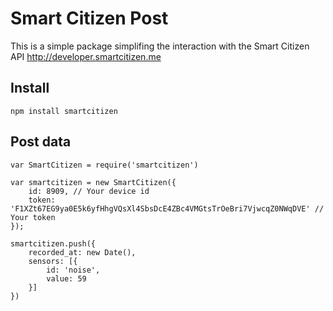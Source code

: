# Smart Citizen Post

This is a simple package simplifing the interaction with the Smart Citizen API http://developer.smartcitizen.me

## Install

```
npm install smartcitizen
```

## Post data

```
var SmartCitizen = require('smartcitizen')

var smartcitizen = new SmartCitizen({
    id: 8909, // Your device id
    token: 'F1XZt67EG9ya0E5k6yfHhgVQsXl4SbsDcE4ZBc4VMGtsTrOeBri7VjwcqZ0NWqDVE' // Your token
});

smartcitizen.push({
    recorded_at: new Date(),
    sensors: [{
        id: 'noise',
        value: 59
    }]
})
```
